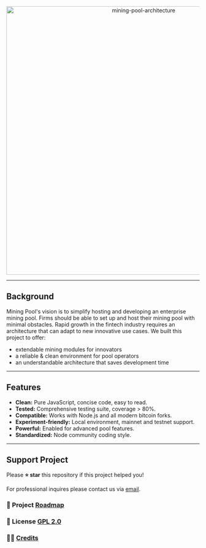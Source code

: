 <!-- PROJECT SHIELDS -->

<!-- PROJECT TL;DR -->

<div align="center">
	<img src="https://i.imgur.com/9bWKFOe.png" alt="mining-pool-architecture" width="700"/>
</div>

---

## Background [](#)

Mining Pool's vision is to simplify hosting and developing an enterprise mining pool. Firms should be able to set up and host their mining pool with minimal obstacles. Rapid growth in the fintech industry requires an architecture that can adapt to new innovative use cases. We built this project to offer:
- extendable mining modules for innovators
- a reliable & clean environment for pool operators
- an understandable architecture that saves development time

---

## Features [](#)

- **Clean:** Pure JavaScript, concise code, easy to read.
- **Tested:** Comprehensive testing suite, coverage > 80%.
- **Compatible:** Works with Node.js and all modern bitcoin forks.
- **Experiment-friendly:** Local environment, mainnet and testnet support.
- **Powerful:** Enabled for advanced pool features.
- **Standardized:** Node community coding style.

---

## Support Project [](#)
Please **⭐️ star** this repository if this project helped you!

For professional inquires please contact us via [email](#).
### 📍 Project [Roadmap](#)
### 📝 License [GPL 2.0](http://www.gnu.org/licenses/gpl-2.0.html)
### 👨‍💻 [Credits](#)

